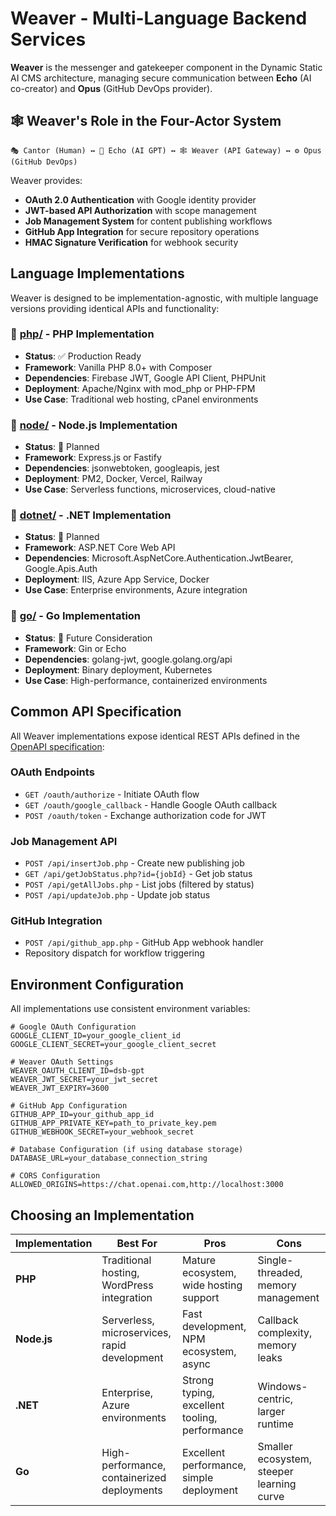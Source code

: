 # Weaver - Multi-Language Backend Services

**Weaver** is the messenger and gatekeeper component in the Dynamic Static AI CMS architecture, managing secure communication between **Echo** (AI co-creator) and **Opus** (GitHub DevOps provider).

## 🕸️ Weaver's Role in the Four-Actor System

```
🎭 Cantor (Human) ↔ 🤖 Echo (AI GPT) ↔ 🕸️ Weaver (API Gateway) ↔ ⚙️ Opus (GitHub DevOps)
```

Weaver provides:
- **OAuth 2.0 Authentication** with Google identity provider
- **JWT-based API Authorization** with scope management
- **Job Management System** for content publishing workflows
- **GitHub App Integration** for secure repository operations
- **HMAC Signature Verification** for webhook security

## Language Implementations

Weaver is designed to be implementation-agnostic, with multiple language versions providing identical APIs and functionality:

### 📁 [php/](./php/) - PHP Implementation
- **Status**: ✅ Production Ready
- **Framework**: Vanilla PHP 8.0+ with Composer
- **Dependencies**: Firebase JWT, Google API Client, PHPUnit
- **Deployment**: Apache/Nginx with mod_php or PHP-FPM
- **Use Case**: Traditional web hosting, cPanel environments

### 📁 [node/](./node/) - Node.js Implementation  
- **Status**: 🚧 Planned
- **Framework**: Express.js or Fastify
- **Dependencies**: jsonwebtoken, googleapis, jest
- **Deployment**: PM2, Docker, Vercel, Railway
- **Use Case**: Serverless functions, microservices, cloud-native

### 📁 [dotnet/](./dotnet/) - .NET Implementation
- **Status**: 🚧 Planned  
- **Framework**: ASP.NET Core Web API
- **Dependencies**: Microsoft.AspNetCore.Authentication.JwtBearer, Google.Apis.Auth
- **Deployment**: IIS, Azure App Service, Docker
- **Use Case**: Enterprise environments, Azure integration

### 📁 [go/](./go/) - Go Implementation
- **Status**: 🚧 Future Consideration
- **Framework**: Gin or Echo
- **Dependencies**: golang-jwt, google.golang.org/api
- **Deployment**: Binary deployment, Kubernetes
- **Use Case**: High-performance, containerized environments

## Common API Specification

All Weaver implementations expose identical REST APIs defined in the [OpenAPI specification](../openapi.json):

### OAuth Endpoints
- `GET /oauth/authorize` - Initiate OAuth flow
- `GET /oauth/google_callback` - Handle Google OAuth callback  
- `POST /oauth/token` - Exchange authorization code for JWT

### Job Management API
- `POST /api/insertJob.php` - Create new publishing job
- `GET /api/getJobStatus.php?id={jobId}` - Get job status
- `POST /api/getAllJobs.php` - List jobs (filtered by status)
- `POST /api/updateJob.php` - Update job status

### GitHub Integration
- `POST /api/github_app.php` - GitHub App webhook handler
- Repository dispatch for workflow triggering

## Environment Configuration

All implementations use consistent environment variables:

```env
# Google OAuth Configuration
GOOGLE_CLIENT_ID=your_google_client_id
GOOGLE_CLIENT_SECRET=your_google_client_secret

# Weaver OAuth Settings  
WEAVER_OAUTH_CLIENT_ID=dsb-gpt
WEAVER_JWT_SECRET=your_jwt_secret
WEAVER_JWT_EXPIRY=3600

# GitHub App Configuration
GITHUB_APP_ID=your_github_app_id
GITHUB_APP_PRIVATE_KEY=path_to_private_key.pem
GITHUB_WEBHOOK_SECRET=your_webhook_secret

# Database Configuration (if using database storage)
DATABASE_URL=your_database_connection_string

# CORS Configuration
ALLOWED_ORIGINS=https://chat.openai.com,http://localhost:3000
```

## Choosing an Implementation

| Implementation | Best For | Pros | Cons |
|---------------|----------|------|------|
| **PHP** | Traditional hosting, WordPress integration | Mature ecosystem, wide hosting support | Single-threaded, memory management |
| **Node.js** | Serverless, microservices, rapid development | Fast development, NPM ecosystem, async | Callback complexity, memory leaks |
| **.NET** | Enterprise, Azure environments | Strong typing, excellent tooling, performance | Windows-centric, larger runtime |
| **Go** | High-performance, containerized deployments | Excellent performance, simple deployment | Smaller ecosystem, steeper learning curve |
